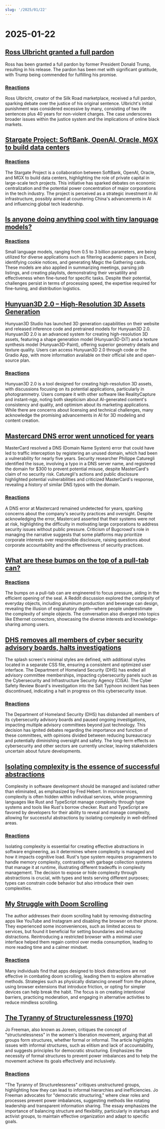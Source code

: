 ```yaml
---
slug: '/2025/01/22'
---
```


# 2025-01-22

## [Ross Ulbricht granted a full pardon](https://twitter.com/Free_Ross/status/1881851923005165704)

Ross has been granted a full pardon by former President Donald Trump, resulting in his release. The pardon has been met with significant gratitude, with Trump being commended for fulfilling his promise.

### [Reactions](https://news.ycombinator.com/item?id=42786962)

Ross Ulbricht, creator of the Silk Road marketplace, received a full pardon, sparking debate over the justice of his original sentence. Ulbricht's initial punishment was considered excessive by many, consisting of two life sentences plus 40 years for non-violent charges. The case underscores broader issues within the justice system and the implications of online black markets.

## [Stargate Project: SoftBank, OpenAI, Oracle, MGX to build data centers](https://apnews.com/article/trump-ai-openai-oracle-softbank-son-altman-ellison-be261f8a8ee07a0623d4170397348c41)

### [Reactions](https://news.ycombinator.com/item?id=42785891)

The Stargate Project is a collaboration between SoftBank, OpenAI, Oracle, and MGX to build data centers, highlighting the role of private capital in large-scale tech projects. This initiative has sparked debates on economic centralization and the potential power concentration of major corporations in the tech industry. The project is perceived as a strategic investment in AI infrastructure, possibly aimed at countering China's advancements in AI and influencing global tech leadership.

## [Is anyone doing anything cool with tiny language models?](https://news.ycombinator.com/item?id=42784365)

### [Reactions](https://news.ycombinator.com/item?id=42784365)

Small language models, ranging from 0.5 to 3 billion parameters, are being utilized for diverse applications such as filtering academic papers in Excel, identifying cookie notices, and generating Magic the Gathering cards. These models are also applied in summarizing meetings, parsing job listings, and creating playlists, demonstrating their versatility and effectiveness when fine-tuned for specific tasks. Despite their potential, challenges persist in terms of processing speed, the expertise required for fine-tuning, and distribution logistics.

## [Hunyuan3D 2.0 – High-Resolution 3D Assets Generation](https://github.com/Tencent/Hunyuan3D-2)

Hunyuan3D Studio has launched 3D generation capabilities on their website and released inference code and pretrained models for Hunyuan3D 2.0. Hunyuan3D 2.0 is an advanced system for creating high-resolution 3D assets, featuring a shape generation model (Hunyuan3D-DiT) and a texture synthesis model (Hunyuan3D-Paint), offering superior geometry details and texture quality. Users can access Hunyuan3D 2.0 through code or the Gradio App, with more information available on their official site and open-source plan.

### [Reactions](https://news.ycombinator.com/item?id=42786040)

Hunyuan3D 2.0 is a tool designed for creating high-resolution 3D assets, with discussions focusing on its potential applications, particularly in photogrammetry. Users compare it with other software like RealityCapture and instant-ngp, noting both skepticism about AI-generated content's consistency and quality, and optimism about its marketing applications. While there are concerns about licensing and technical challenges, many acknowledge the promising advancements in AI for 3D modeling and content creation.

## [Mastercard DNS error went unnoticed for years](https://krebsonsecurity.com/2025/01/mastercard-dns-error-went-unnoticed-for-years/)

MasterCard resolved a DNS (Domain Name System) error that could have led to traffic interception by registering an unused domain, which had been a vulnerability for nearly five years. Security researcher Philippe Caturegli identified the issue, involving a typo in a DNS server name, and registered the domain for $300 to prevent potential misuse, despite MasterCard's claim of no security risk. Caturegli's actions and public disclosure highlighted potential vulnerabilities and criticized MasterCard's response, revealing a history of similar DNS typos with the domain.

### [Reactions](https://news.ycombinator.com/item?id=42793783)

A DNS error at Mastercard remained undetected for years, sparking concerns about the company's security practices and oversight. Despite acknowledging the error, Mastercard asserted that their systems were not at risk, highlighting the difficulty in motivating large corporations to address security issues without public pressure. Criticism of Bugcrowd's role in managing the narrative suggests that some platforms may prioritize corporate interests over responsible disclosure, raising questions about corporate accountability and the effectiveness of security practices.

## [What are these bumps on the top of a pull-tab can?](https://old.reddit.com/r/whatisthisthing/comments/1i5ztq4/comment/m8a7m8m/)

### [Reactions](https://news.ycombinator.com/item?id=42788455)

The bumps on a pull-tab can are engineered to focus pressure, aiding in the efficient opening of the seal. A Reddit discussion explored the complexity of everyday objects, including aluminum production and beverage can design, revealing the illusion of explanatory depth—where people underestimate the complexity of simple objects. The conversation also diverged into topics like Ethernet connectors, showcasing the diverse interests and knowledge-sharing among users.

## [DHS removes all members of cyber security advisory boards, halts investigations](https://bsky.app/profile/ericjgeller.com/post/3lgbpqmxeok2f)

The splash screen's minimal styles are defined, with additional styles located in a separate CSS file, ensuring a consistent and optimized user interface. The Department of Homeland Security (DHS) has ended all advisory committee memberships, impacting cybersecurity panels such as the Cybersecurity and Infrastructure Security Agency (CISA). The Cyber Safety Review Board's investigation into the Salt Typhoon incident has been discontinued, indicating a halt in progress on this cybersecurity issue.

### [Reactions](https://news.ycombinator.com/item?id=42790207)

The Department of Homeland Security (DHS) has disbanded all members of its cybersecurity advisory boards and paused ongoing investigations, impacting multiple advisory committees beyond just technology. This decision has ignited debates regarding the importance and function of these committees, with opinions divided between reducing bureaucracy and potentially diminishing oversight and safety. The long-term effects on cybersecurity and other sectors are currently unclear, leaving stakeholders uncertain about future developments.

## [Isolating complexity is the essence of successful abstractions](https://v5.chriskrycho.com/journal/essence-of-successful-abstractions/)

Complexity in software development should be managed and isolated rather than eliminated, as emphasized by Fred Hebert. In microservices, complexity is often hidden within individual services, while programming languages like Rust and TypeScript manage complexity through type systems and tools like Rust's borrow checker. Rust and TypeScript are favored by developers for their ability to reveal and manage complexity, allowing for successful abstractions by isolating complexity in well-defined areas.

### [Reactions](https://news.ycombinator.com/item?id=42787531)

Isolating complexity is essential for creating effective abstractions in software engineering, as it determines where complexity is managed and how it impacts cognitive load. Rust's type system requires programmers to handle memory complexity, contrasting with garbage collection systems that manage it at runtime, illustrating different tradeoffs in complexity management. The decision to expose or hide complexity through abstractions is crucial, with types and tests serving different purposes; types can constrain code behavior but also introduce their own complexities.

## [My Struggle with Doom Scrolling](https://allthatjazz.me/posts/doom-scrolling-struggles)

The author addresses their doom scrolling habit by removing distracting apps like YouTube and Instagram and disabling the browser on their phone. They experienced some inconveniences, such as limited access to services, but found it beneficial for setting boundaries and reducing distractions. Reintroducing a restricted browser with a minimal user interface helped them regain control over media consumption, leading to more reading time and a calmer mindset.

### [Reactions](https://news.ycombinator.com/item?id=42791428)

Many individuals find that apps designed to block distractions are not effective in combating doom scrolling, leading them to explore alternative methods. Strategies such as physically distancing oneself from the phone, using browser extensions that introduce friction, or opting for simpler devices can help break the habit. The focus is on creating intentional barriers, practicing moderation, and engaging in alternative activities to reduce mindless scrolling.

## [The Tyranny of Structurelessness (1970)](https://www.jofreeman.com/joreen/tyranny.htm)

Jo Freeman, also known as Joreen, critiques the concept of "structurelessness" in the women's liberation movement, arguing that all groups form structures, whether formal or informal. The article highlights issues with informal structures, such as elitism and lack of accountability, and suggests principles for democratic structuring. Emphasizes the necessity of formal structures to prevent power imbalances and to help the movement achieve its goals effectively and inclusively.

### [Reactions](https://news.ycombinator.com/item?id=42793483)

"The Tyranny of Structurelessness" critiques unstructured groups, highlighting how they can lead to informal hierarchies and inefficiencies. Jo Freeman advocates for "democratic structuring," where clear roles and processes prevent power imbalances, suggesting methods like rotating leadership and transparent information sharing. The essay emphasizes the importance of balancing structure and flexibility, particularly in startups and activist groups, to maintain effective organization and adapt to specific goals.

<head>
  <meta property="og:title" content="Ross Ulbricht granted a full pardon" />
  <meta property="og:type" content="website" />
  <meta property="og:image" content="https://og.cho.sh/api/og/?title=Ross%20Ulbricht%20granted%20a%20full%20pardon&subheading=Wednesday%2C%20January%2022%2C%202025%3A%20Hacker%20News%20Summary" />
</head>
